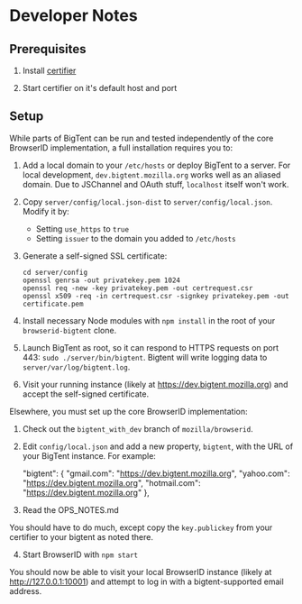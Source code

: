 Developer Notes
===============

Prerequisites
-------------

1. Install [certifier](https://github.com/mozilla/browserid-certifier)

2. Start certifier on it's default host and port

Setup
-----

While parts of BigTent can be run and tested independently of the core BrowserID
implementation, a full installation requires you to:

1.  Add a local domain to your `/etc/hosts` or deploy BigTent to a server. For
    local development, `dev.bigtent.mozilla.org` works well as an aliased
    domain. Due to JSChannel and OAuth stuff, `localhost` itself won't work.

2.  Copy `server/config/local.json-dist` to `server/config/local.json`. Modify
    it by:

    -   Setting `use_https` to `true`
    -   Setting `issuer` to the domain you added to `/etc/hosts`

3.  Generate a self-signed SSL certificate:

        cd server/config
        openssl genrsa -out privatekey.pem 1024
        openssl req -new -key privatekey.pem -out certrequest.csr
        openssl x509 -req -in certrequest.csr -signkey privatekey.pem -out certificate.pem

4.  Install necessary Node modules with `npm install` in the root of your
    `browserid-bigtent` clone.

5.  Launch BigTent as root, so it can respond to HTTPS requests on port 443:
    `sudo ./server/bin/bigtent`. Bigtent will write logging data to
    `server/var/log/bigtent.log`.

6.  Visit your running instance (likely at https://dev.bigtent.mozilla.org)
    and accept the self-signed certificate.

Elsewhere, you must set up the core BrowserID implementation:

1.  Check out the `bigtent_with_dev` branch of `mozilla/browserid`.

2.  Edit `config/local.json` and add a new property, `bigtent`, with the URL of your BigTent instance. For example:

    "bigtent": {
        "gmail.com":   "https://dev.bigtent.mozilla.org",
        "yahoo.com":   "https://dev.bigtent.mozilla.org",
        "hotmail.com": "https://dev.bigtent.mozilla.org"
    },

3. Read the OPS_NOTES.md

You should have to do much, except copy the `key.publickey` from your certifier to your bigtent as noted there.

4.  Start BrowserID with `npm start`

You should now be able to visit your local BrowserID instance
(likely at http://127.0.0.1:10001) and attempt to log in with a
bigtent-supported email address.
